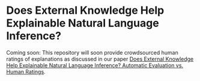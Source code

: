 # Does External Knowledge Help Explainable Natural Language Inference?
Coming soon: This repository will soon provide crowdsourced human ratings of explanations as discussed in our paper [Does External Knowledge Help Explainable Natural Language Inference? Automatic Evaluation vs. Human Ratings](https://arxiv.org/abs/2109.07833).
